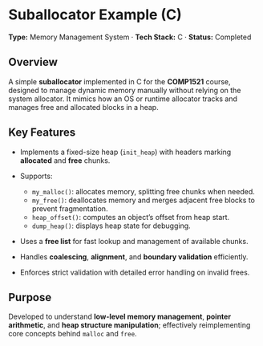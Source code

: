 # **Suballocator Example (C)**

**Type:** Memory Management System · **Tech Stack:** C · **Status:** Completed

## **Overview**

A simple **suballocator** implemented in C for the **COMP1521** course, designed to manage dynamic memory manually without relying on the system allocator. It mimics how an OS or runtime allocator tracks and manages free and allocated blocks in a heap.

## **Key Features**

* Implements a fixed-size heap (`init_heap`) with headers marking **allocated** and **free** chunks.
* Supports:

  * `my_malloc()`: allocates memory, splitting free chunks when needed.
  * `my_free()`: deallocates memory and merges adjacent free blocks to prevent fragmentation.
  * `heap_offset()`: computes an object’s offset from heap start.
  * `dump_heap()`: displays heap state for debugging.
* Uses a **free list** for fast lookup and management of available chunks.
* Handles **coalescing**, **alignment**, and **boundary validation** efficiently.
* Enforces strict validation with detailed error handling on invalid frees.

## **Purpose**

Developed to understand **low-level memory management**, **pointer arithmetic**, and **heap structure manipulation**; effectively reimplementing core concepts behind `malloc` and `free`.
